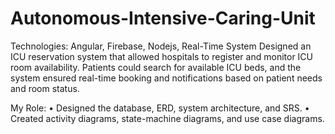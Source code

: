 # Autonomous-Intensive-Caring-Unit
Technologies: Angular, Firebase, Nodejs, Real-Time System
Designed an ICU reservation system that allowed hospitals to register and monitor ICU room availability. Patients could search for available ICU beds, and the system ensured real-time booking and notifications based on patient needs and room status.


My Role:
•	Designed the database, ERD, system architecture, and SRS.
•	Created activity diagrams, state-machine diagrams, and use case diagrams.
